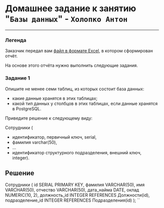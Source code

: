# Домашнее задание к занятию "`Базы данных`" - `Холопко Антон`


---

### Легенда

Заказчик передал вам [файл в формате Excel](https://github.com/netology-code/sdb-homeworks/blob/main/resources/hw-12-1.xlsx), в котором сформирован отчёт. 

На основе этого отчёта нужно выполнить следующие задания.

### Задание 1

Опишите не менее семи таблиц, из которых состоит база данных:

- какие данные хранятся в этих таблицах;
- какой тип данных у столбцов в этих таблицах, если данные хранятся в PostgreSQL.

Приведите решение к следующему виду:

Сотрудники (

- идентификатор, первичный ключ, serial,
- фамилия varchar(50),
- ...
- идентификатор структурного подразделения, внешний ключ, integer).

## Решение

Сотрудники (
    id SERIAL PRIMARY KEY,
    фамилия VARCHAR(50),
    имя VARCHAR(50),
    отчество VARCHAR(50),
    дата_найма DATE,
    оклад NUMERIC(10, 2),
    должность_id INTEGER REFERENCES Должности(id),
    подразделение_id INTEGER REFERENCES Подразделения(id)
);
``
